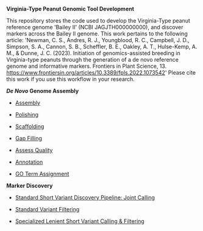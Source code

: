**Virginia-Type Peanut Genomic Tool Development**

This repository stores the code used to develop the Virginia-Type peanut reference genome 'Bailey II' (NCBI JAGJTH000000000), and discover 
 markers across the Bailey II genome. This work pertains to the following article: 'Newman, C. S., Andres, R. J., Youngblood, R. C., Campbell, J. D., Simpson, S. A., Cannon, S. B., Scheffler, B. E., Oakley, A. T., Hulse-Kemp, A. M., & Dunne, J. C. (2023). Initiation of genomics-assisted breeding in Virginia-type peanuts through the generation of a de novo reference genome and informative markers. Frontiers in Plant Science, 13. https://www.frontiersin.org/articles/10.3389/fpls.2022.1073542' 
 Please cite this work if you use this workflow in your research.

***De Novo* Genome Assembly**

- [Assembly](https://github.com/USDA-ARS-GBRU/Arachis_cardenasii_Introgression/wiki/01_Genome_Assembly)

- [Polishing](https://github.com/USDA-ARS-GBRU/Arachis_cardenasii_Introgression/wiki/02_Genome_Polishing)

- [Scaffolding](https://github.com/USDA-ARS-GBRU/Arachis_cardenasii_Introgression/wiki/03_Genome_Scaffolding) 

- [Gap Filling](https://github.com/USDA-ARS-GBRU/Arachis_cardenasii_Introgression/wiki/04_Gap_Filling)

- [Assess Quality](https://github.com/USDA-ARS-GBRU/Arachis_cardenasii_Introgression/wiki/05_Assess_Genome_Quality)

- [Annotation](https://github.com/USDA-ARS-GBRU/Arachis_cardenasii_Introgression/wiki/06_Genome_Annotation)

- [GO Term Assignment](https://github.com/USDA-ARS-GBRU/Arachis_cardenasii_Introgression/wiki/07_Gene_Ontology_Assignment)

**Marker Discovery**

- [Standard Short Variant Discovery Pipeline: Joint Calling](https://github.com/USDA-ARS-GBRU/Arachis_cardenasii_Introgression/wiki/08_Standard_Short_Variant_Discovery_Pipeline)

- [Standard Variant Filtering](https://github.com/USDA-ARS-GBRU/Arachis_cardenasii_Introgression/wiki/09_Variant_Dataset_Filtering)

- [Specialized Lenient Short Variant Calling & Filtering](https://github.com/USDA-ARS-GBRU/Arachis_cardenasii_Introgression/wiki/10_Specialized_Lenient_Short_Variant_Calling_and_Filtering)
